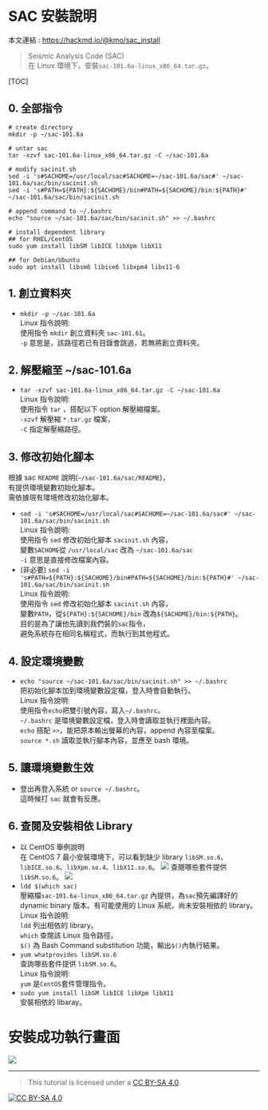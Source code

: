 # SAC 安裝說明  
本文連結 : https://hackmd.io/@kmo/sac_install

>  Seismic Analysis Code (SAC)  
>  在 Linux 環境下，安裝`sac-101.6a-linux_x86_64.tar.gz`。  


[TOC]

## 0. 全部指令
```
# create directory
mkdir -p ~/sac-101.6a

# untar sac
tar -xzvf sac-101.6a-linux_x86_64.tar.gz -C ~/sac-101.6a

# modify sacinit.sh
sed -i 's#SACHOME=/usr/local/sac#SACHOME=~/sac-101.6a/sac#' ~/sac-101.6a/sac/bin/sacinit.sh
sed -i 's#PATH=${PATH}:${SACHOME}/bin#PATH=${SACHOME}/bin:${PATH}#' ~/sac-101.6a/sac/bin/sacinit.sh

# append command to ~/.bashrc
echo "source ~/sac-101.6a/sac/bin/sacinit.sh" >> ~/.bashrc

# install dependent library 
## for RHEL/CentOS
sudo yum install libSM libICE libXpm libX11

## for Debian/Ubuntu
sudo apt install libsm6 libice6 libxpm4 libx11-6 
```


## 1. 創立資料夾
- `mkdir -p ~/sac-101.6a`  
Linux 指令說明:  
使用指令 `mkdir` 創立資料夾 `sac-101.61`。  
`-p` 意思是，該路徑若已有目錄會跳過，若無將創立資料夾。  

## 2. 解壓縮至 ~/sac-101.6a

- `tar -xzvf sac-101.6a-linux_x86_64.tar.gz -C ~/sac-101.6a`  
Linux 指令說明:  
使用指令 `tar` ，搭配以下 option 解壓縮檔案。  
`-xzvf` 解壓縮 `*.tar.gz` 檔案，  
`-C` 指定解壓縮路徑。  

## 3. 修改初始化腳本
根據 sac `README` 說明(`~/sac-101.6a/sac/README`)，  
有提供環境變數初始化腳本。  
需依據現有環境修改初始化腳本。
- `sed -i 's#SACHOME=/usr/local/sac#SACHOME=~/sac-101.6a/sac#' ~/sac-101.6a/sac/bin/sacinit.sh`  
Linux 指令說明:  
使用指令 `sed` 修改初始化腳本 `sacinit.sh` 內容，  
變數`SACHOME`從 `/usr/local/sac` 改為 `~/sac-101.6a/sac`  
`-i` 意思是直接修改檔案內容。
- (非必要) `sed -i 's#PATH=${PATH}:${SACHOME}/bin#PATH=${SACHOME}/bin:${PATH}#' ~/sac-101.6a/sac/bin/sacinit.sh`  
Linux 指令說明:  
使用指令 `sed` 修改初始化腳本 `sacinit.sh` 內容，  
變數`PATH`，從`${PATH}:${SACHOME}/bin` 改為`${SACHOME}/bin:${PATH}`。  
目的是為了讓他先讀到我們裝的`sac`指令，  
避免系統存在相同名稱程式，而執行到其他程式。
## 4. 設定環境變數
- `echo "source ~/sac-101.6a/sac/bin/sacinit.sh" >> ~/.bashrc`  
把初始化腳本加到環境變數設定檔，登入時會自動執行。  
Linux 指令說明:  
使用指令`echo`把雙引號內容，寫入`~/.bashrc`。  
`~/.bashrc` 是環境變數設定檔，登入時會讀取並執行裡面內容。  
`echo` 搭配 `>>`，能把原本輸出螢幕的內容，append 內容至檔案。  
`source *.sh` 讀取並執行腳本內容，並應至 bash 環境。

## 5. 讓環境變數生效
- 登出再登入系統 or `source ~/.bashrc`。  
這時候打 `sac` 就會有反應。  

## 6. 查閱及安裝相依 Library 
- 以 CentOS 舉例說明  
在 CentOS 7 最小安裝環境下，可以看到缺少 library `libSM.so.6`、`libICE.so.6`、`libXpm.so.4`、`libX11.so.6`。
![](https://i.imgur.com/FTLGY8t.png)
查閱哪些套件提供`libSM.so.6`。
![](https://i.imgur.com/v1Yc8oH.png)
- `ldd $(which sac)`  
壓縮檔`sac-101.6a-linux_x86_64.tar.gz` 內提供，為`sac`預先編譯好的 dynamic binary 版本。有可能使用的 Linux 系統，尚未安裝相依的 library。  
Linux 指令說明:  
`ldd` 列出相依的 library。  
`which` 查閱該 Linux 指令路徑。  
`$()` 為 Bash Command substitution 功能，輸出`$()`內執行結果。
- `yum whatprovides libSM.so.6`  
查詢哪些套件提供 `libSM.so.6`。  
Linux 指令說明:  
`yum` 是`CentOS`套件管理指令。
- `sudo yum install libSM libICE libXpm libX11`  
安裝相依的 libaray。

# 安裝成功執行畫面

![](https://i.imgur.com/ckjjpDw.png)  


---
>   This tutorial is licensed under a [CC BY-SA 4.0][cc-by-sa].

[![CC BY-SA 4.0][cc-by-sa-image]][cc-by-sa]  

[cc-by-sa]: http://creativecommons.org/licenses/by-sa/4.0/ 
[cc-by-sa-image]: https://licensebuttons.net/l/by-sa/4.0/88x31.png  

